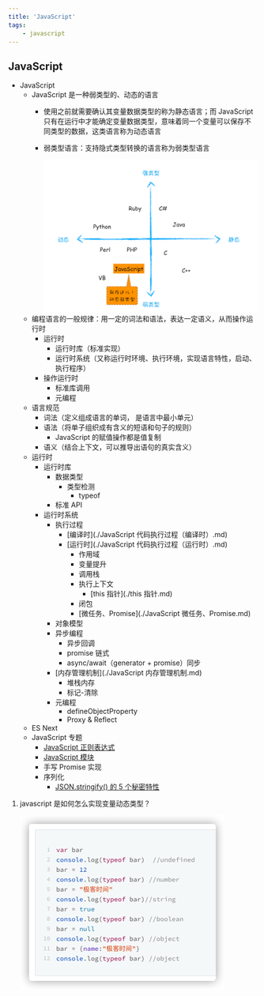```yaml
---
title: 'JavaScript'
tags:
	- javascript
---
```


## JavaScript

- JavaScript
  - JavaScript 是一种弱类型的、动态的语言
    - 使用之前就需要确认其变量数据类型的称为静态语言；而 JavaScript 只有在运行中才能确定变量数据类型，意味着同一个变量可以保存不同类型的数据，这类语言称为动态语言
    
    - 弱类型语言：支持隐式类型转换的语言称为弱类型语言
    
      <img src="${images}/36f0f5bdce0a6d8c36cbb8a76931cff0.png" alt="img" style="zoom:50%;" />
  - 编程语言的一般规律：用一定的词法和语法，表达一定语义，从而操作运行时
    - 运行时
      - 运行时库（标准实现）
      - 运行时系统（又称运行时环境、执行环境，实现语言特性，启动、执行程序）
    - 操作运行时
      - 标准库调用
      - 元编程
  - 语言规范
    - 词法（定义组成语言的单词， 是语言中最小单元）
    - 语法（将单子组织成有含义的短语和句子的规则）
      - JavaScript 的赋值操作都是值复制
    - 语义（结合上下文，可以推导出语句的真实含义）
  - 运行时
    - 运行时库
      - 数据类型
        - 类型检测
          - typeof
      - 标准 API
    - 运行时系统
      - 执行过程
        - [编译时](./JavaScript 代码执行过程（编译时）.md)
        - [运行时](./JavaScript 代码执行过程（运行时）.md)
          - 作用域
          - 变量提升
          - 调用栈
          - 执行上下文
            - [this 指针](./this 指针.md)
          - 闭包
          - [微任务、Promise](./JavaScript 微任务、Promise.md)
      - 对象模型
      - 异步编程
        - 异步回调
        - promise 链式
        - async/await（generator + promise）同步
      - [内存管理机制](./JavaScript 内存管理机制.md)
        - 堆栈内存
        - 标记-清除
      - 元编程
        - defineObjectProperty
        - Proxy & Reflect
  - ES Next
  - JavaScript 专题
    - [JavaScript 正则表达式](./JavaScript%20正则表达式.md)
    - [JavaScript 模块](./JavaScript%20模块.md)
    - 手写 Promise 实现
    - 序列化
      - [JSON.stringify() 的 5 个秘密特性](https://medium.com/javascript-in-plain-english/5-secret-features-of-json-stringify-c699340f9f27)



1. javascript 是如何怎么实现变量动态类型？

   <img src="${images}/image-20210602215811015.png" alt="image-20210602215811015" style="zoom:50%;" />
